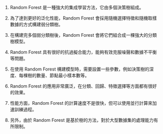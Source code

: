 1. Random Forest 是一種強大的集成學習方法，它由多個決策樹組成。

2. 為了達到更好的泛化性能，Random Forest 會採用隨機選擇特徵和隨機取樣數據的方式構建弱分類樹。

3. 在構建完多個弱分類樹後，Random Forest 會將它們組合成一棵強大的分類樹模型。

4. Random Forest 具有很好的抗過擬合能力，能夠有效克服噪聲和數據不平衡等問題。

5. 在使用 Random Forest 構建模型時，需要設置一些參數，例如決策樹的深度、每棵樹的數量、節點最小樣本數等。

6. Random Forest 的應用非常廣泛，在分類、回歸、特徵選擇等方面都有很好的效果。

7. 性能方面，Random Forest 的計算速度不是很快，但可以使用並行計算來加速訓練過程。

8. 另外，由於 Random Forest 是基於樹的方法，對於大型數據集的處理能力有所限制。